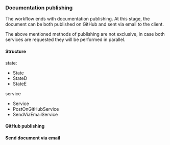 <h3>Documentation publishing</h3>
<p>The workflow ends with documentation publishing. At this stage,
the document can be both published on GitHub and sent via email to the client.</p>
<p>The above mentioned methods of publishing are not exclusive, in case both services are requested they will be performed in parallel. </p>

<h4>Structure</h4>
state:
<ul>
    <li>State</li>
    <li>StateD</li>
    <li>StateE</li>
</ul> 
service
<ul>
    <li>Service</li>
    <li>PostOnGitHubService</li>
    <li>SendViaEmailService</li>
</ul> 


<h4>GitHub publishing</h4>
<h4>Send document via email</h4>
